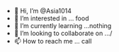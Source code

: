 - 👋 Hi, I’m @Asia1014
- 👀 I’m interested in ... food
- 🌱 I’m currently learning ...nothing 
- 💞️ I’m looking to collaborate on .../
- 📫 How to reach me ... call

<!---
Asia1014/Asia1014 is a ✨ special ✨ repository because its `README.md` (this file) appears on your GitHub profile.
You can click the Preview link to take a look at your changes.
--->
